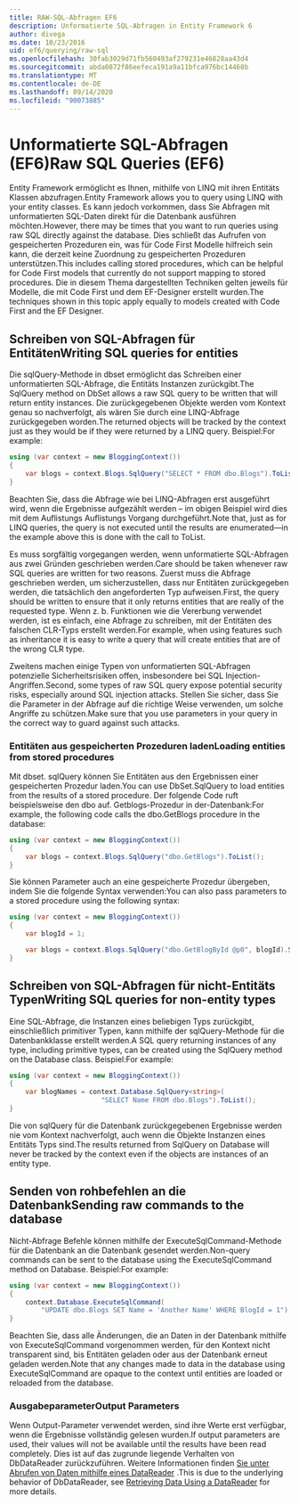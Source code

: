 ```yaml
---
title: RAW-SQL-Abfragen EF6
description: Unformatierte SQL-Abfragen in Entity Framework 6
author: divega
ms.date: 10/23/2016
uid: ef6/querying/raw-sql
ms.openlocfilehash: 30fab3029d71fb560493af279231e46828aa43d4
ms.sourcegitcommit: abda0872f86eefeca191a9a11bfca976bc14468b
ms.translationtype: MT
ms.contentlocale: de-DE
ms.lasthandoff: 09/14/2020
ms.locfileid: "90073885"
---
```

# <a name="raw-sql-queries-ef6"></a><span data-ttu-id="94d4c-103">Unformatierte SQL-Abfragen (EF6)</span><span class="sxs-lookup"><span data-stu-id="94d4c-103">Raw SQL Queries (EF6)</span></span>

<span data-ttu-id="94d4c-104">Entity Framework ermöglicht es Ihnen, mithilfe von LINQ mit ihren Entitäts Klassen abzufragen.</span><span class="sxs-lookup"><span data-stu-id="94d4c-104">Entity Framework allows you to query using LINQ with your entity classes.</span></span> <span data-ttu-id="94d4c-105">Es kann jedoch vorkommen, dass Sie Abfragen mit unformatierten SQL-Daten direkt für die Datenbank ausführen möchten.</span><span class="sxs-lookup"><span data-stu-id="94d4c-105">However, there may be times that you want to run queries using raw SQL directly against the database.</span></span> <span data-ttu-id="94d4c-106">Dies schließt das Aufrufen von gespeicherten Prozeduren ein, was für Code First Modelle hilfreich sein kann, die derzeit keine Zuordnung zu gespeicherten Prozeduren unterstützen.</span><span class="sxs-lookup"><span data-stu-id="94d4c-106">This includes calling stored procedures, which can be helpful for Code First models that currently do not support mapping to stored procedures.</span></span> <span data-ttu-id="94d4c-107">Die in diesem Thema dargestellten Techniken gelten jeweils für Modelle, die mit Code First und dem EF-Designer erstellt wurden.</span><span class="sxs-lookup"><span data-stu-id="94d4c-107">The techniques shown in this topic apply equally to models created with Code First and the EF Designer.</span></span>  

## <a name="writing-sql-queries-for-entities"></a><span data-ttu-id="94d4c-108">Schreiben von SQL-Abfragen für Entitäten</span><span class="sxs-lookup"><span data-stu-id="94d4c-108">Writing SQL queries for entities</span></span>  

<span data-ttu-id="94d4c-109">Die sqlQuery-Methode in dbset ermöglicht das Schreiben einer unformatierten SQL-Abfrage, die Entitäts Instanzen zurückgibt.</span><span class="sxs-lookup"><span data-stu-id="94d4c-109">The SqlQuery method on DbSet allows a raw SQL query to be written that will return entity instances.</span></span> <span data-ttu-id="94d4c-110">Die zurückgegebenen Objekte werden vom Kontext genau so nachverfolgt, als wären Sie durch eine LINQ-Abfrage zurückgegeben worden.</span><span class="sxs-lookup"><span data-stu-id="94d4c-110">The returned objects will be tracked by the context just as they would be if they were returned by a LINQ query.</span></span> <span data-ttu-id="94d4c-111">Beispiel:</span><span class="sxs-lookup"><span data-stu-id="94d4c-111">For example:</span></span>  

``` csharp  
using (var context = new BloggingContext())
{
    var blogs = context.Blogs.SqlQuery("SELECT * FROM dbo.Blogs").ToList();
}
```  

<span data-ttu-id="94d4c-112">Beachten Sie, dass die Abfrage wie bei LINQ-Abfragen erst ausgeführt wird, wenn die Ergebnisse aufgezählt werden – im obigen Beispiel wird dies mit dem Auflistungs Auflistungs Vorgang durchgeführt.</span><span class="sxs-lookup"><span data-stu-id="94d4c-112">Note that, just as for LINQ queries, the query is not executed until the results are enumerated—in the example above this is done with the call to ToList.</span></span>  

<span data-ttu-id="94d4c-113">Es muss sorgfältig vorgegangen werden, wenn unformatierte SQL-Abfragen aus zwei Gründen geschrieben werden.</span><span class="sxs-lookup"><span data-stu-id="94d4c-113">Care should be taken whenever raw SQL queries are written for two reasons.</span></span> <span data-ttu-id="94d4c-114">Zuerst muss die Abfrage geschrieben werden, um sicherzustellen, dass nur Entitäten zurückgegeben werden, die tatsächlich den angeforderten Typ aufweisen.</span><span class="sxs-lookup"><span data-stu-id="94d4c-114">First, the query should be written to ensure that it only returns entities that are really of the requested type.</span></span> <span data-ttu-id="94d4c-115">Wenn z. b. Funktionen wie die Vererbung verwendet werden, ist es einfach, eine Abfrage zu schreiben, mit der Entitäten des falschen CLR-Typs erstellt werden.</span><span class="sxs-lookup"><span data-stu-id="94d4c-115">For example, when using features such as inheritance it is easy to write a query that will create entities that are of the wrong CLR type.</span></span>  

<span data-ttu-id="94d4c-116">Zweitens machen einige Typen von unformatierten SQL-Abfragen potenzielle Sicherheitsrisiken offen, insbesondere bei SQL Injection-Angriffen.</span><span class="sxs-lookup"><span data-stu-id="94d4c-116">Second, some types of raw SQL query expose potential security risks, especially around SQL injection attacks.</span></span> <span data-ttu-id="94d4c-117">Stellen Sie sicher, dass Sie die Parameter in der Abfrage auf die richtige Weise verwenden, um solche Angriffe zu schützen.</span><span class="sxs-lookup"><span data-stu-id="94d4c-117">Make sure that you use parameters in your query in the correct way to guard against such attacks.</span></span>  

### <a name="loading-entities-from-stored-procedures"></a><span data-ttu-id="94d4c-118">Entitäten aus gespeicherten Prozeduren laden</span><span class="sxs-lookup"><span data-stu-id="94d4c-118">Loading entities from stored procedures</span></span>  

<span data-ttu-id="94d4c-119">Mit dbset. sqlQuery können Sie Entitäten aus den Ergebnissen einer gespeicherten Prozedur laden.</span><span class="sxs-lookup"><span data-stu-id="94d4c-119">You can use DbSet.SqlQuery to load entities from the results of a stored procedure.</span></span> <span data-ttu-id="94d4c-120">Der folgende Code ruft beispielsweise den dbo auf. Getblogs-Prozedur in der-Datenbank:</span><span class="sxs-lookup"><span data-stu-id="94d4c-120">For example, the following code calls the dbo.GetBlogs procedure in the database:</span></span>  

``` csharp
using (var context = new BloggingContext())
{
    var blogs = context.Blogs.SqlQuery("dbo.GetBlogs").ToList();
}
```  

<span data-ttu-id="94d4c-121">Sie können Parameter auch an eine gespeicherte Prozedur übergeben, indem Sie die folgende Syntax verwenden:</span><span class="sxs-lookup"><span data-stu-id="94d4c-121">You can also pass parameters to a stored procedure using the following syntax:</span></span>  

``` csharp
using (var context = new BloggingContext())
{
    var blogId = 1;

    var blogs = context.Blogs.SqlQuery("dbo.GetBlogById @p0", blogId).Single();
}
```  

## <a name="writing-sql-queries-for-non-entity-types"></a><span data-ttu-id="94d4c-122">Schreiben von SQL-Abfragen für nicht-Entitäts Typen</span><span class="sxs-lookup"><span data-stu-id="94d4c-122">Writing SQL queries for non-entity types</span></span>  

<span data-ttu-id="94d4c-123">Eine SQL-Abfrage, die Instanzen eines beliebigen Typs zurückgibt, einschließlich primitiver Typen, kann mithilfe der sqlQuery-Methode für die Datenbankklasse erstellt werden.</span><span class="sxs-lookup"><span data-stu-id="94d4c-123">A SQL query returning instances of any type, including primitive types, can be created using the SqlQuery method on the Database class.</span></span> <span data-ttu-id="94d4c-124">Beispiel:</span><span class="sxs-lookup"><span data-stu-id="94d4c-124">For example:</span></span>  

``` csharp
using (var context = new BloggingContext())
{
    var blogNames = context.Database.SqlQuery<string>(
                       "SELECT Name FROM dbo.Blogs").ToList();
}
```  

<span data-ttu-id="94d4c-125">Die von sqlQuery für die Datenbank zurückgegebenen Ergebnisse werden nie vom Kontext nachverfolgt, auch wenn die Objekte Instanzen eines Entitäts Typs sind.</span><span class="sxs-lookup"><span data-stu-id="94d4c-125">The results returned from SqlQuery on Database will never be tracked by the context even if the objects are instances of an entity type.</span></span>  

## <a name="sending-raw-commands-to-the-database"></a><span data-ttu-id="94d4c-126">Senden von rohbefehlen an die Datenbank</span><span class="sxs-lookup"><span data-stu-id="94d4c-126">Sending raw commands to the database</span></span>  

<span data-ttu-id="94d4c-127">Nicht-Abfrage Befehle können mithilfe der ExecuteSqlCommand-Methode für die Datenbank an die Datenbank gesendet werden.</span><span class="sxs-lookup"><span data-stu-id="94d4c-127">Non-query commands can be sent to the database using the ExecuteSqlCommand method on Database.</span></span> <span data-ttu-id="94d4c-128">Beispiel:</span><span class="sxs-lookup"><span data-stu-id="94d4c-128">For example:</span></span>  

``` csharp
using (var context = new BloggingContext())
{
    context.Database.ExecuteSqlCommand(
        "UPDATE dbo.Blogs SET Name = 'Another Name' WHERE BlogId = 1");
}
```  

<span data-ttu-id="94d4c-129">Beachten Sie, dass alle Änderungen, die an Daten in der Datenbank mithilfe von ExecuteSqlCommand vorgenommen werden, für den Kontext nicht transparent sind, bis Entitäten geladen oder aus der Datenbank erneut geladen werden.</span><span class="sxs-lookup"><span data-stu-id="94d4c-129">Note that any changes made to data in the database using ExecuteSqlCommand are opaque to the context until entities are loaded or reloaded from the database.</span></span>  

### <a name="output-parameters"></a><span data-ttu-id="94d4c-130">Ausgabeparameter</span><span class="sxs-lookup"><span data-stu-id="94d4c-130">Output Parameters</span></span>  

<span data-ttu-id="94d4c-131">Wenn Output-Parameter verwendet werden, sind ihre Werte erst verfügbar, wenn die Ergebnisse vollständig gelesen wurden.</span><span class="sxs-lookup"><span data-stu-id="94d4c-131">If output parameters are used, their values will not be available until the results have been read completely.</span></span> <span data-ttu-id="94d4c-132">Dies ist auf das zugrunde liegende Verhalten von DbDataReader zurückzuführen. Weitere Informationen finden [Sie unter Abrufen von Daten mithilfe eines DataReader](https://go.microsoft.com/fwlink/?LinkID=398589) .</span><span class="sxs-lookup"><span data-stu-id="94d4c-132">This is due to the underlying behavior of DbDataReader, see [Retrieving Data Using a DataReader](https://go.microsoft.com/fwlink/?LinkID=398589) for more details.</span></span>  
